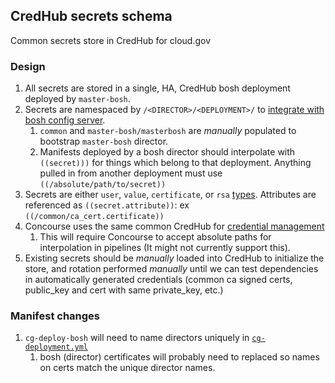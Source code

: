 ## CredHub secrets schema

Common secrets store in CredHub for cloud.gov

### Design
1. All secrets are stored in a single, HA, CredHub bosh deployment deployed by `master-bosh`.
1. Secrets are namespaced by `/<DIRECTOR>/<DEPLOYMENT>/` to [integrate with bosh config server](https://github.com/cloudfoundry-incubator/credhub/blob/master/docs/bosh-config-server.md).
    1. `common` and `master-bosh/masterbosh` are _manually_ populated to bootstrap `master-bosh` director.
    1. Manifests deployed by a bosh director should interpolate with `((secret)))` for things which belong to that deployment. Anything pulled in from another deployment must use `((/absolute/path/to/secret))`
1. Secrets are either `user`, `value`, `certificate`, or `rsa` [types](https://github.com/cloudfoundry-incubator/credhub/blob/master/docs/credential-types.md). Attributes are referenced as `((secret.attribute))`: ex `((/common/ca_cert.certificate))`
1. Concourse uses the same common CredHub for [credential management](https://concourse-ci.org/creds.html#credhub)
    1. This will require Concourse to accept absolute paths for interpolation in pipelines (It might not currently support this).
1. Existing secrets should be _manually_ loaded into CredHub to initialize the store, and rotation performed _manually_ until we can test dependencies in automatically generated credentials (common ca signed certs, public_key and cert with same private_key, etc.)

### Manifest changes
1. `cg-deploy-bosh` will need to name directors uniquely in [`cg-deployment.yml`](https://github.com/18F/cg-deploy-bosh/blob/master/bosh-deployment.yml#L174)
    1. bosh (director) certificates will probably need to replaced so names on certs match the unique director names.
